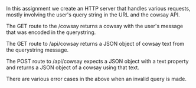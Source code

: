 In this assignment we create an HTTP server that handles various requests, mostly involving the user's query string in the URL and the cowsay API.

The GET route to the /cowsay returns a cowsay with the user's message that was encoded in the querystring.

The GET route to /api/cowsay returns a JSON object of cowsay text from the querystring message.

The POST route to /api/cowsay expects a JSON object with a text property and returns a JSON object of a cowsay using that text.

There are various error cases in the above when an invalid query is made.



